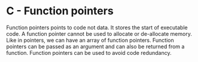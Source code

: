 # C - Function pointers
Function pointers points to code not data. It stores the start of executable code.
A function pointer cannot be used to allocate or de-allocate memory.
Like in pointers, we can have an array of function pointers.
Function pointers can be passed as an argument and can also be returned from a function.
Function pointers can be used to avoid code redundancy.
